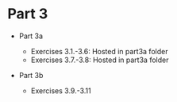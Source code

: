 # Part 3

- Part 3a
  - Exercises 3.1.-3.6: Hosted in part3a folder
  - Exercises 3.7.-3.8: Hosted in part3a folder

- Part 3b
  - Exercises 3.9.-3.11
